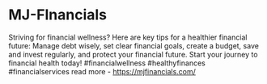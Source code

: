 # MJ-Flnancials
Striving for financial wellness? Here are key tips for a healthier financial future: Manage debt wisely, set clear financial goals, create a budget, save and invest regularly, and protect your financial future. Start your journey to financial health today! #financialwellness #healthyfinances #financialservices read more -  https://mjfinancials.com/
